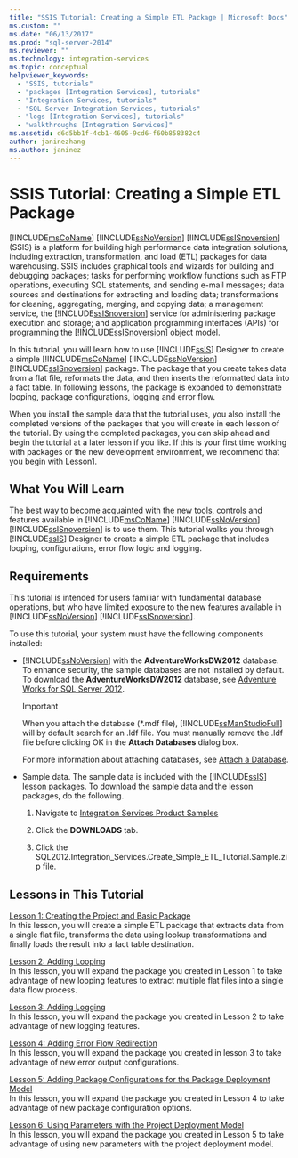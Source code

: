 ```yaml
---
title: "SSIS Tutorial: Creating a Simple ETL Package | Microsoft Docs"
ms.custom: ""
ms.date: "06/13/2017"
ms.prod: "sql-server-2014"
ms.reviewer: ""
ms.technology: integration-services
ms.topic: conceptual
helpviewer_keywords: 
  - "SSIS, tutorials"
  - "packages [Integration Services], tutorials"
  - "Integration Services, tutorials"
  - "SQL Server Integration Services, tutorials"
  - "logs [Integration Services], tutorials"
  - "walkthroughs [Integration Services]"
ms.assetid: d6d5bb1f-4cb1-4605-9cd6-f60b858382c4
author: janinezhang
ms.author: janinez
---
```

# SSIS Tutorial: Creating a Simple ETL Package
  [!INCLUDE[msCoName](../includes/msconame-md.md)] [!INCLUDE[ssNoVersion](../includes/ssnoversion-md.md)] [!INCLUDE[ssISnoversion](../includes/ssisnoversion-md.md)] (SSIS) is a platform for building high performance data integration solutions, including extraction, transformation, and load (ETL) packages for data warehousing. SSIS includes graphical tools and wizards for building and debugging packages; tasks for performing workflow functions such as FTP operations, executing SQL statements, and sending e-mail messages; data sources and destinations for extracting and loading data; transformations for cleaning, aggregating, merging, and copying data; a management service, the [!INCLUDE[ssISnoversion](../includes/ssisnoversion-md.md)] service for administering package execution and storage; and application programming interfaces (APIs) for programming the [!INCLUDE[ssISnoversion](../includes/ssisnoversion-md.md)] object model.  
  
 In this tutorial, you will learn how to use [!INCLUDE[ssIS](../includes/ssis-md.md)] Designer to create a simple [!INCLUDE[msCoName](../includes/msconame-md.md)] [!INCLUDE[ssNoVersion](../includes/ssnoversion-md.md)] [!INCLUDE[ssISnoversion](../includes/ssisnoversion-md.md)] package. The package that you create takes data from a flat file, reformats the data, and then inserts the reformatted data into a fact table. In following lessons, the package is expanded to demonstrate looping, package configurations, logging and error flow.  
  
 When you install the sample data that the tutorial uses, you also install the completed versions of the packages that you will create in each lesson of the tutorial. By using the completed packages, you can skip ahead and begin the tutorial at a later lesson if you like. If this is your first time working with packages or the new development environment, we recommend that you begin with Lesson1.  
  
## What You Will Learn  
 The best way to become acquainted with the new tools, controls and features available in [!INCLUDE[msCoName](../includes/msconame-md.md)] [!INCLUDE[ssNoVersion](../includes/ssnoversion-md.md)] [!INCLUDE[ssISnoversion](../includes/ssisnoversion-md.md)] is to use them. This tutorial walks you through [!INCLUDE[ssIS](../includes/ssis-md.md)] Designer to create a simple ETL package that includes looping, configurations, error flow logic and logging.  
  
## Requirements  
 This tutorial is intended for users familiar with fundamental database operations, but who have limited exposure to the new features available in [!INCLUDE[ssNoVersion](../includes/ssnoversion-md.md)] [!INCLUDE[ssISnoversion](../includes/ssisnoversion-md.md)].  
  
 To use this tutorial, your system must have the following components installed:  
  
-   [!INCLUDE[ssNoVersion](../includes/ssnoversion-md.md)] with the **AdventureWorksDW2012** database. To enhance security, the sample databases are not installed by default. To download the **AdventureWorksDW2012** database, see [Adventure Works for SQL Server 2012](https://go.microsoft.com/fwlink/?LinkId=275026).  
  
    > [!IMPORTANT]  
    >  When you attach the database (\*.mdf file), [!INCLUDE[ssManStudioFull](../includes/ssmanstudiofull-md.md)] will by default search for an .ldf file. You must manually remove the .ldf file before clicking OK in the **Attach Databases** dialog box.  
    >   
    >  For more information about attaching databases, see [Attach a Database](../relational-databases/databases/attach-a-database.md).  
  
-   Sample data. The sample data is included with the [!INCLUDE[ssIS](../includes/ssis-md.md)] lesson packages. To download the sample data and the lesson packages, do the following.  
  
    1.  Navigate to [Integration Services Product Samples](https://go.microsoft.com/fwlink/?LinkId=275027)  
  
    2.  Click the **DOWNLOADS** tab.  
  
    3.  Click the SQL2012.Integration_Services.Create_Simple_ETL_Tutorial.Sample.zip file.  
  
## Lessons in This Tutorial  
 [Lesson 1: Creating the Project and Basic Package](lesson-1-create-a-project-and-basic-package-with-ssis.md)  
 In this lesson, you will create a simple ETL package that extracts data from a single flat file, transforms the data using lookup transformations and finally loads the result into a fact table destination.  
  
 [Lesson 2: Adding Looping](lesson-2-adding-looping-with-ssis.md)  
 In this lesson, you will expand the package you created in Lesson 1 to take advantage of new looping features to extract multiple flat files into a single data flow process.  
  
 [Lesson 3: Adding Logging](lesson-3-add-logging-with-ssis.md)  
 In this lesson, you will expand the package you created in Lesson 2 to take advantage of new logging features.  
  
 [Lesson 4: Adding Error Flow Redirection](lesson-4-add-error-flow-redirection-with-ssis.md)  
 In this lesson, you will expand the package you created in lesson 3 to take advantage of new error output configurations.  
  
 [Lesson 5: Adding Package Configurations for the Package Deployment Model](lesson-5-add-ssis-package-configurations-for-the-package-deployment-model.md)  
 In this lesson, you will expand the package you created in Lesson 4 to take advantage of new package configuration options.  
  
 [Lesson 6: Using Parameters with the Project Deployment Model](lesson-6-using-parameters-with-the-project-deployment-model-in-ssis.md)  
 In this lesson, you will expand the package you created in Lesson 5 to take advantage of using new parameters with the project deployment model.  
  
  
